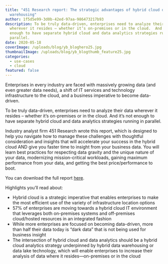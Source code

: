 ```yaml
---
title: "451 Research report: The strategic advantages of hybrid cloud data
  warehousing"
author: 1f5d5e99-3d0b-42ed-97aa-986473217b93
description: To be truly data-driven, enterprises need to analyze their data
  wherever it resides – whether it’s on-premises or in the cloud.  And it’s not
  enough to have separate hybrid cloud and data analytics strategies running in
  parallel.
date: 2020-05-18
coverImage: /uploads/blog/yb_bloghero25.jpg
thumbnailImage: /uploads/blog/yb_blogthumb_feature25.jpg
categories:
  - use-cases
  - cloud
featured: false
---
```

Enterprises in every industry are faced with massively growing data (and even greater data needs), a shift of IT services and technology infrastructure to the cloud, and a business imperative to become data-driven.  

To be truly data-driven, enterprises need to analyze their data wherever it resides – whether it’s on-premises or in the cloud.  And it’s not enough to have separate hybrid cloud and data analytics strategies running in parallel.  

Industry analyst firm 451 Research wrote this report, which is designed to help you navigate how to manage these challenges with thoughtful consideration and insights that will accelerate your success in the hybrid cloud AND give you faster time to insight from your business data. You will learn best practices for respecting data gravity and the unique nature of your data, modernizing mission-critical workloads, gaining maximum performance from your data, and getting the best price/performance to boot.  

You can download the full report [here](/go/strategic-advantages-of-hybrid-cloud-data-warehousing-451-research/). 

Highlights you’ll read about:  

* Hybrid cloud is a strategic imperative that enables enterprises to make the most efficient use of the variety of infrastructure location options 
* 57% of enterprises are moving towards a hybrid cloud IT environment that leverages both on-premises systems and off-premises cloud/hosted resources in an integrated fashion
* While more enterprises are focused on becoming data-driven, more than half their data today is “dark data” that is not being used for business insight
* The intersection of hybrid cloud and data analytics should be a hybrid cloud analytics strategy underpinned by hybrid data warehousing or data lake technology, which will enable enterprises to increase their analysis of data where it resides—on-premises or in the cloud